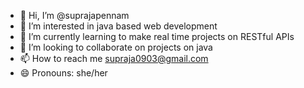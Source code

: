 - 👋 Hi, I’m @suprajapennam
- 👀 I’m interested in java based web development
- 🌱 I’m currently learning to make real time projects on RESTful APIs
- 💞️ I’m looking to collaborate on projects on java
- 📫 How to reach me supraja0903@gmail.com
- 😄 Pronouns: she/her
<!---
suprajapennam/suprajapennam is a ✨ special ✨ repository because its `README.md` (this file) appears on your GitHub profile.
You can click the Preview link to take a look at your changes.
--->
